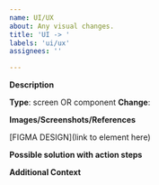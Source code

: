 ```yaml
---
name: UI/UX
about: Any visual changes.
title: 'UI -> '
labels: 'ui/ux'
assignees: ''

---
```


**Description**

**Type**: screen OR component
**Change**: <!-- Describe the ticket, what UI changes are needed, and why. -->

**Images/Screenshots/References**

<!-- Add any images or screenshots that might help in understanding the issue. -->
<!-- Possibly provide references that can be used as a reference when doing this issue. -->

[FIGMA DESIGN](link to element here)

**Possible solution with action steps**

<!-- Provide a possible solution and the steps to achieve it. -->

**Additional Context**

<!-- Add any other context about the issue here. -->

